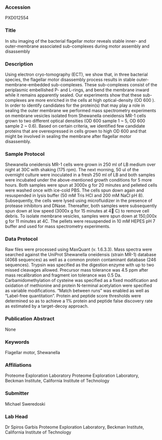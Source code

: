 ### Accession
PXD012554

### Title
In situ imaging of the bacterial flagellar motor reveals stable inner- and outer-membrane associated sub-complexes during motor assembly and disassembly

### Description
Using electron cryo-tomography (ECT), we show that, in three bacterial species, the flagellar motor disassembly process results in stable outer-membrane-embedded sub-complexes. These sub-complexes consist of the periplasmic embellished P- and L-rings, and bend the membrane inward while it remains apparently sealed. Our experiments show that these sub-complexes are more enriched in the cells at high optical-density (OD 600 ). In order to identify candidates for the protein(s) that may play a role in sealing the outer membrane we performed mass spectrometry experiments on membrane vesicles isolated from Shewanella oneidensis MR-1 cells grown to two different optical densities (OD 600 sample 1 ~ 5, OD 600 sample 2 ~ 0.6). Based on certain criteria, we identified few candidate proteins that are overexpressed in cells grown to high OD 600 and that might be involved in sealing the membrane after flagellar motor disassembly.

### Sample Protocol
Shewanella oneidensis MR-1 cells were grown in 250 ml of LB medium over night at 30C with shaking (175 rpm). The next morning, 50 ul of the overnight culture were inoculated in a fresh 250 ml of LB and both samples were incubated under the above-mentioned growth conditions for 5 more hours. Both samples were spun at 3000x g for 20 minutes and pelleted cells were washed once with ice-cold PBS. The cells spun down again and resuspended in lysis buffer (50 mM Tris HCl and 200 mM NaCl pH 8). Subsequently, the cells were lysed using microfluidizer in the presence of protease inhibitors and DNase. Thereafter, both samples were subsequently spun down at low speed (3000x g for 15 minutes at 4 C) to remove cell debris. To isolate membrane vesicles, samples were spun down at 150,000x g for 11 minutes at 4C. The pellets were resuspended in 10 mM HEPES pH 7 buffer and used for mass spectrometry experiments.

### Data Protocol
Raw files were processed using MaxQuant (v. 1.6.3.3). Mass spectra were searched against the UniProt Shewanella oneidensis (strain MR-1) database (4068 sequences) as well as a common protein contaminant database (246 sequences). Trypsin was specified as the digestion enzyme with up to two missed cleavages allowed. Precursor mass tolerance was 4.5 ppm after mass recalibration and fragment ion tolerance was 0.5 Da. Carbamidomethylation of cysteine was specified as a fixed modification and oxidation of methionine and protein N-terminal acetylation were specified as variable modifications. “Match between runs” was enabled as well as “Label-free quantitation”.  Protein and peptide score thresholds were determined so as to achieve a 1% protein and peptide false discovery rate as estimated by a target-decoy approach.

### Publication Abstract
None

### Keywords
Flagellar motor, Shewanella

### Affiliations
Proteome Exploration Laboratory
Proteome Exploration Laboratory, Beckman Institute, California Institute of Technology

### Submitter
Michael Sweredoski

### Lab Head
Dr Spiros Garbis
Proteome Exploration Laboratory, Beckman Institute, California Institute of Technology


